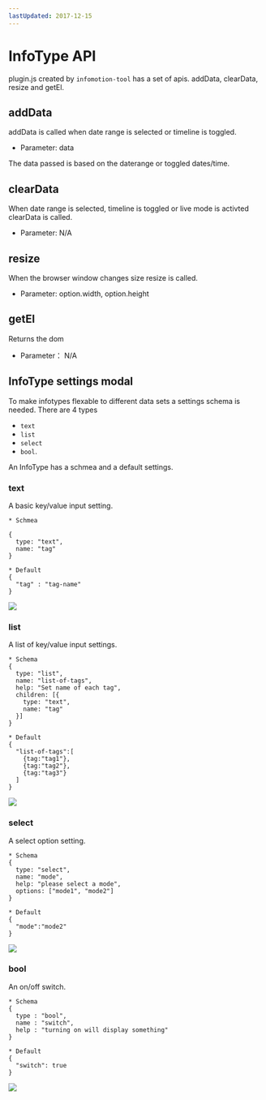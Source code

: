 ```yaml
---
lastUpdated: 2017-12-15
---
```


InfoType API
============

plugin.js created by `infomotion-tool` has a set of apis.
addData, clearData, resize and getEl.

addData
-------

addData is called when date range is selected or timeline is toggled.

* Parameter: data

The data passed is based on the daterange or toggled dates/time.

clearData
---------

When date range is selected, timeline is toggled or live mode is activted clearData is called.

* Parameter: N/A

resize
------

When the browser window changes size resize is called.

* Parameter: option.width, option.height

getEl
-----

Returns the dom

* Parameter： N/A

InfoType settings modal
-----------------------

To make infotypes flexable to different data sets a settings schema
is needed. There are 4 types

- `text`
- `list`
- `select`
- `bool`.

An InfoType has a schmea and a default settings.

### text

A basic key/value input setting.

```
* Schmea

{
  type: "text",
  name: "tag"
}

* Default
{
  "tag" : "tag-name"
}
```

![](/_asset/images/InfoMotion/enebular-developers-type-text.png)

### list

A list of key/value input settings.

```
* Schema
{
  type: "list",
  name: "list-of-tags",
  help: "Set name of each tag",
  children: [{
    type: "text",
    name: "tag"
  }]
}

* Default
{
  "list-of-tags":[
    {tag:"tag1"},
    {tag:"tag2"},
    {tag:"tag3"}
  ]
}
```

![](/_asset/images/InfoMotion/enebular-developers-type-list.png)

### select

A select option setting.

```
* Schema
{
  type: "select",
  name: "mode",
  help: "please select a mode",
  options: ["mode1", "mode2"]
}

* Default
{
  "mode":"mode2"
}
```

![](/_asset/images/InfoMotion/enebular-developers-type-select.png)

### bool

An on/off switch.

```
* Schema
{
  type : "bool",
  name : "switch",
  help : "turning on will display something"
}

* Default
{
  "switch": true
}
```

![](/_asset/images/InfoMotion/enebular-developers-type-switch.png)
